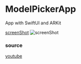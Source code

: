 # ModelPickerApp
App with SwiftUI and ARKit

[screenShot](https://i.ibb.co/8sYTbY1/ezgif-com-gif-maker-11.gif)
![screenShot](https://i.ibb.co/8sYTbY1/ezgif-com-gif-maker-11.gif)

### source
[youtube](https://www.youtube.com/watch?v=9R_G0EI-UoI&ab_channel=RealitySchool)
